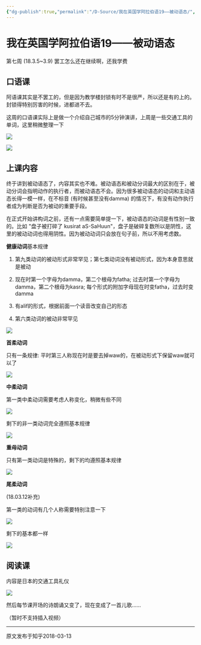 ```yaml
---
{"dg-publish":true,"permalink":"/D-Source/我在英国学阿拉伯语19——被动语态/","created":"2024-01-28T22:57:46.351+08:00","updated":"2024-01-28T22:59:49.474+08:00"}
---
```


# 我在英国学阿拉伯语19——被动语态

第七周 (18.3.5~3.9) 罢工怎么还在继续啊，还我学费


## 口语课

阿语课其实是不罢工的，但是因为教学楼封锁有时不是很严，所以还是有的上的。封锁得特别厉害的时候，进都进不去。

  

这周的口语课实际上是做一个介绍自己城市的5分钟演讲，上周是一些交通工具的单词，这里稍微整理一下

![](https://pic2.zhimg.com/80/v2-91348250e3ec69530cc7264e2dc70ec9_720w.webp)

![](https://pic2.zhimg.com/80/v2-ae44051e95e6767b38ef8fc62cd4a965_720w.webp)


## 上课内容

终于讲到被动语态了，内容其实也不难。被动语态和被动分词最大的区别在于，被动分词会指明动作的执行者，而被动语态不会。因为很多被动语态的动词和主动语态长得一模一样，在不标音 (有时候甚至没有damma) 的情况下，有没有动作执行者成为判断是否为被动的重要手段。

  

在正式开始讲构词之前，还有一点需要简单提一下，被动语态的动词是有性别一致的。比如 "盘子被打碎了 kusirat aS-SaHuun"，盘子是破碎复数所以是阴性，这里的被动动词也得用阴性。因为被动动词只会放在句子前，所以不用考虑数。

  

**健康动词**基本规律

1) 第九类动词的被动形式非常罕见；第七类动词没有被动形式，因为本身意思就是被动

2) 现在时第一个字母为damma，第二个根母为fatha; 过去时第一个字母为damma，第二个根母为kasra; 每个形式的附加字母现在时变fatha，过去时变damma

3) 有alif的形式，根据前面一个读音改变自己的形态

4) 第六类动词的被动非常罕见

![](https://pic4.zhimg.com/80/v2-0155232b3755a4d37b79a836c58dff07_720w.webp)


**首柔动词**

只有一条规律: 平时第三人称现在时是要去掉waw的，在被动形式下保留waw就可以了

![](https://pic4.zhimg.com/80/v2-d3313d7571641c48f1f3556672a0054f_720w.webp)

**中柔动词**

第一类中柔动词需要考虑人称变化，稍微有些不同

![](https://pic2.zhimg.com/80/v2-59d98e013faf7be82fb23ab4fe3d2ea5_720w.webp)

剩下的非一类动词完全遵照基本规律

![](https://pic3.zhimg.com/80/v2-9b5dfaf7f6be4d4fce4de0c6196c2dfe_720w.webp)

**重母动词**

只有第一类动词是特殊的，剩下的均遵照基本规律

![](https://pic4.zhimg.com/80/v2-728bd5a20acf15718cd1aea5f8de543f_720w.webp)

**尾柔动词**

(18.03.12补充)

第一类的动词有几个人称需要特别注意一下

![](https://pic3.zhimg.com/80/v2-8af9fbedf8a4a2dc0508370292e27c9e_720w.webp)

剩下的基本都一样

![](https://pic2.zhimg.com/80/v2-b9501cc9edfc5c4f1c91371d5662c685_720w.webp)


## 阅读课

内容是日本的交通工具礼仪

![](https://pic4.zhimg.com/80/v2-1aa042789e60b43ba6e71a334f7ced9f_720w.webp)

  
然后每节课开场的诗朗诵又变了，现在变成了一首儿歌……

（暂时不支持插入视频）

---
原文发布于知乎2018-03-13